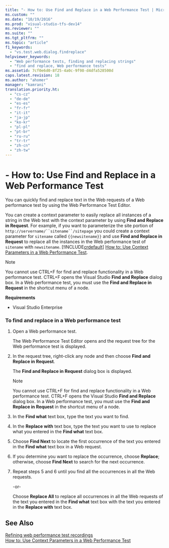 ```yaml
---
title: "- How to: Use Find and Replace in a Web Performance Test | Microsoft Docs"
ms.custom: ""
ms.date: "10/19/2016"
ms.prod: "visual-studio-tfs-dev14"
ms.reviewer: ""
ms.suite: ""
ms.tgt_pltfrm: ""
ms.topic: "article"
f1_keywords: 
  - "vs.test.web.dialog.findreplace"
helpviewer_keywords: 
  - "Web performance tests, finding and replacing strings"
  - "find and replace, Web performance tests"
ms.assetid: 7cf0e6d0-8f25-4a0c-9f98-d4dfa528500d
caps.latest.revision: 18
ms.author: "ahomer"
manager: "kamrani"
translation.priority.ht: 
  - "cs-cz"
  - "de-de"
  - "es-es"
  - "fr-fr"
  - "it-it"
  - "ja-jp"
  - "ko-kr"
  - "pl-pl"
  - "pt-br"
  - "ru-ru"
  - "tr-tr"
  - "zh-cn"
  - "zh-tw"
---
```

# - How to: Use Find and Replace in a Web Performance Test
You can quickly find and replace text in the Web requests of a Web performance test by using the Web Performance Test Editor.  
  
 You can create a context parameter to easily replace all instances of a string in the Web test with the context parameter by using **Find and Replace in Request**. For example, if you want to parameterize the site portion of `http://servername/``sitename``/sitepage` you could create a context parameter for `sitename` called `{{newsitename}}` and use **Find and Replace in Request** to replace all the instances in the Web performance test of `sitename` with `newsitename`. [!INCLUDE[crdefault](../code-quality/includes/crdefault_md.md)] [How to: Use Context Parameters in a Web Performance Test](../test_notintoc/how-to--use-context-parameters-in-a-web-performance-test.md).  
  
> [!NOTE]
>  You cannot use CTRL+F for find and replace functionality in a Web performance test. CTRL+F opens the Visual Studio **Find and Replace** dialog box. In a Web performance test, you must use the **Find and Replace in Request** in the shortcut menu of a node.  
  
 **Requirements**  
  
-   Visual Studio Enterprise  
  
### To find and replace in a Web performance test  
  
1.  Open a Web performance test.  
  
     The Web Performance Test Editor opens and the request tree for the Web performance test is displayed.  
  
2.  In the request tree, right-click any node and then choose **Find and Replace in Request**.  
  
     The **Find and Replace in Request** dialog box is displayed.  
  
    > [!NOTE]
    >  You cannot use CTRL+F for find and replace functionality in a Web performance test. CTRL+F opens the Visual Studio **Find and Replace** dialog box. In a Web performance test, you must use the **Find and Replace in Request** in the shortcut menu of a node.  
  
3.  In the **Find what** text box, type the text you want to find.  
  
4.  In the **Replace with** text box, type the text you want to use to replace what you entered in the **Find what** text box.  
  
5.  Choose **Find Next** to locate the first occurrence of the text you entered in the **Find what** text box in a Web request.  
  
6.  If you determine you want to replace the occurrence, choose **Replace**; otherwise, choose **Find Next** to search for the next occurrence.  
  
7.  Repeat steps 5 and 6 until you find all the occurrences in all the Web requests.  
  
     -or-  
  
     Choose **Replace All** to replace all occurrences in all the Web requests of the text you entered in the **Find what** text box with the text you entered in the **Replace with** text box.  
  
## See Also  
 [Refining web performance test recordings](../test_notintoc/refining-web-performance-test-recordings.md)   
 [How to: Use Context Parameters in a Web Performance Test](../test_notintoc/how-to--use-context-parameters-in-a-web-performance-test.md)